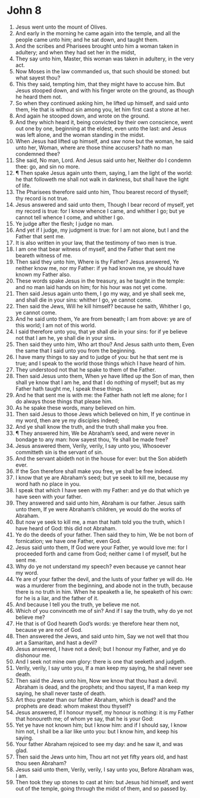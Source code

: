 ﻿# John 8
1. Jesus went unto the mount of Olives. 
2. And early in the morning he came again into the temple, and all the people came unto him; and he sat down, and taught them. 
3. And the scribes and Pharisees brought unto him a woman taken in adultery; and when they had set her in the midst, 
4. They say unto him, Master, this woman was taken in adultery, in the very act. 
5. Now Moses in the law commanded us, that such should be stoned: but what sayest thou? 
6. This they said, tempting him, that they might have to accuse him. But Jesus stooped down, and with his finger wrote on the ground, as though he heard them not. 
7. So when they continued asking him, he lifted up himself, and said unto them, He that is without sin among you, let him first cast a stone at her. 
8. And again he stooped down, and wrote on the ground. 
9. And they which heard it, being convicted by their own conscience, went out one by one, beginning at the eldest, even unto the last: and Jesus was left alone, and the woman standing in the midst. 
10. When Jesus had lifted up himself, and saw none but the woman, he said unto her, Woman, where are those thine accusers? hath no man condemned thee? 
11. She said, No man, Lord. And Jesus said unto her, Neither do I condemn thee: go, and sin no more. 
12. ¶ Then spake Jesus again unto them, saying, I am the light of the world: he that followeth me shall not walk in darkness, but shall have the light of life. 
13. The Pharisees therefore said unto him, Thou bearest record of thyself; thy record is not true. 
14. Jesus answered and said unto them, Though I bear record of myself, yet my record is true: for I know whence I came, and whither I go; but ye cannot tell whence I come, and whither I go. 
15. Ye judge after the flesh; I judge no man. 
16. And yet if I judge, my judgment is true: for I am not alone, but I and the Father that sent me. 
17. It is also written in your law, that the testimony of two men is true. 
18. I am one that bear witness of myself, and the Father that sent me beareth witness of me. 
19. Then said they unto him, Where is thy Father? Jesus answered, Ye neither know me, nor my Father: if ye had known me, ye should have known my Father also. 
20. These words spake Jesus in the treasury, as he taught in the temple: and no man laid hands on him; for his hour was not yet come. 
21. Then said Jesus again unto them, I go my way, and ye shall seek me, and shall die in your sins: whither I go, ye cannot come. 
22. Then said the Jews, Will he kill himself? because he saith, Whither I go, ye cannot come. 
23. And he said unto them, Ye are from beneath; I am from above: ye are of this world; I am not of this world. 
24. I said therefore unto you, that ye shall die in your sins: for if ye believe not that I am he, ye shall die in your sins. 
25. Then said they unto him, Who art thou? And Jesus saith unto them, Even the same that I said unto you from the beginning. 
26. I have many things to say and to judge of you: but he that sent me is true; and I speak to the world those things which I have heard of him. 
27. They understood not that he spake to them of the Father. 
28. Then said Jesus unto them, When ye have lifted up the Son of man, then shall ye know that I am he, and that I do nothing of myself; but as my Father hath taught me, I speak these things. 
29. And he that sent me is with me: the Father hath not left me alone; for I do always those things that please him. 
30. As he spake these words, many believed on him. 
31. Then said Jesus to those Jews which believed on him, If ye continue in my word, then are ye my disciples indeed; 
32. And ye shall know the truth, and the truth shall make you free. 
33. ¶ They answered him, We be Abraham’s seed, and were never in bondage to any man: how sayest thou, Ye shall be made free? 
34. Jesus answered them, Verily, verily, I say unto you, Whosoever committeth sin is the servant of sin. 
35. And the servant abideth not in the house for ever: but the Son abideth ever. 
36. If the Son therefore shall make you free, ye shall be free indeed. 
37. I know that ye are Abraham’s seed; but ye seek to kill me, because my word hath no place in you. 
38. I speak that which I have seen with my Father: and ye do that which ye have seen with your father. 
39. They answered and said unto him, Abraham is our father. Jesus saith unto them, If ye were Abraham’s children, ye would do the works of Abraham. 
40. But now ye seek to kill me, a man that hath told you the truth, which I have heard of God: this did not Abraham. 
41. Ye do the deeds of your father. Then said they to him, We be not born of fornication; we have one Father, even God. 
42. Jesus said unto them, If God were your Father, ye would love me: for I proceeded forth and came from God; neither came I of myself, but he sent me. 
43. Why do ye not understand my speech? even because ye cannot hear my word. 
44. Ye are of your father the devil, and the lusts of your father ye will do. He was a murderer from the beginning, and abode not in the truth, because there is no truth in him. When he speaketh a lie, he speaketh of his own: for he is a liar, and the father of it. 
45. And because I tell you the truth, ye believe me not. 
46. Which of you convinceth me of sin? And if I say the truth, why do ye not believe me? 
47. He that is of God heareth God’s words: ye therefore hear them not, because ye are not of God. 
48. Then answered the Jews, and said unto him, Say we not well that thou art a Samaritan, and hast a devil? 
49. Jesus answered, I have not a devil; but I honour my Father, and ye do dishonour me. 
50. And I seek not mine own glory: there is one that seeketh and judgeth. 
51. Verily, verily, I say unto you, If a man keep my saying, he shall never see death. 
52. Then said the Jews unto him, Now we know that thou hast a devil. Abraham is dead, and the prophets; and thou sayest, If a man keep my saying, he shall never taste of death. 
53. Art thou greater than our father Abraham, which is dead? and the prophets are dead: whom makest thou thyself? 
54. Jesus answered, If I honour myself, my honour is nothing: it is my Father that honoureth me; of whom ye say, that he is your God: 
55. Yet ye have not known him; but I know him: and if I should say, I know him not, I shall be a liar like unto you: but I know him, and keep his saying. 
56. Your father Abraham rejoiced to see my day: and he saw it, and was glad. 
57. Then said the Jews unto him, Thou art not yet fifty years old, and hast thou seen Abraham? 
58. Jesus said unto them, Verily, verily, I say unto you, Before Abraham was, I am. 
59. Then took they up stones to cast at him: but Jesus hid himself, and went out of the temple, going through the midst of them, and so passed by. 
